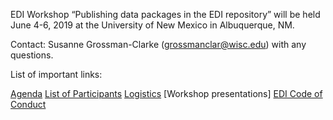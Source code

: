 EDI Workshop “Publishing data packages in the EDI repository” will be held June 4-6, 2019 at the University of New Mexico in Albuquerque, NM.

Contact: Susanne Grossman-Clarke (grossmanclar@wisc.edu) with any questions.

List of important links:

[Agenda](https://github.com/EDIorg/workshops/blob/master/Albuquerque_UNM_4-6June2019/Agenda.md)
[List of Participants](https://github.com/EDIorg/workshops/blob/master/Albuquerque_UNM_4-6June2019/Participants.md)
[Logistics](https://github.com/EDIorg/workshops/wiki/Logistics)
[Workshop presentations]
[EDI Code of Conduct](https://environmentaldatainitiative.org/about/environmental-data-initiative-code-of-conduct/)
